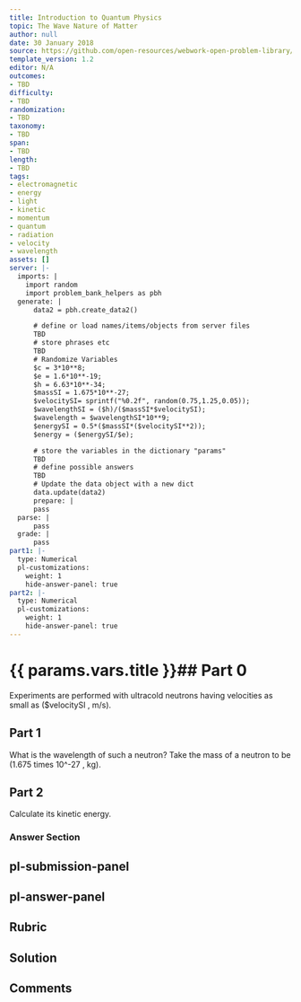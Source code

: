 ```yaml
---
title: Introduction to Quantum Physics
topic: The Wave Nature of Matter
author: null
date: 30 January 2018
source: https://github.com/open-resources/webwork-open-problem-library/tree/master/Contrib/BrockPhysics/College_Physics_Urone/29.Introduction_to_Quantum_Physics/29-06.The_Wave_Nature_of_Matter/NU_U17_29_06_006.pg
template_version: 1.2
editor: N/A
outcomes:
- TBD
difficulty:
- TBD
randomization:
- TBD
taxonomy:
- TBD
span:
- TBD
length:
- TBD
tags:
- electromagnetic
- energy
- light
- kinetic
- momentum
- quantum
- radiation
- velocity
- wavelength
assets: []
server: |-
  imports: |
    import random
    import problem_bank_helpers as pbh
  generate: |
      data2 = pbh.create_data2()

      # define or load names/items/objects from server files
      TBD
      # store phrases etc
      TBD
      # Randomize Variables
      $c = 3*10**8;
      $e = 1.6*10**-19;
      $h = 6.63*10**-34;
      $massSI = 1.675*10**-27;
      $velocitySI= sprintf("%0.2f", random(0.75,1.25,0.05));
      $wavelengthSI = ($h)/($massSI*$velocitySI);
      $wavelength = $wavelengthSI*10**9;
      $energySI = 0.5*($massSI*($velocitySI**2));
      $energy = ($energySI/$e);

      # store the variables in the dictionary "params"
      TBD
      # define possible answers
      TBD
      # Update the data object with a new dict
      data.update(data2)
      prepare: |
      pass
  parse: |
      pass
  grade: |
      pass
part1: |-
  type: Numerical
  pl-customizations:
    weight: 1
    hide-answer-panel: true
part2: |-
  type: Numerical
  pl-customizations:
    weight: 1
    hide-answer-panel: true
---
```


# {{ params.vars.title }}## Part 0 
Experiments are performed with ultracold neutrons having velocities as small as ($velocitySI , m/s). 
## Part 1 
What is the wavelength of such a neutron? Take the mass of a neutron to be (1.675 times 10^-27 , kg). 
## Part 2 
Calculate its kinetic energy. 


### Answer Section 


## pl-submission-panel 


## pl-answer-panel 


## Rubric 


## Solution 


## Comments 


